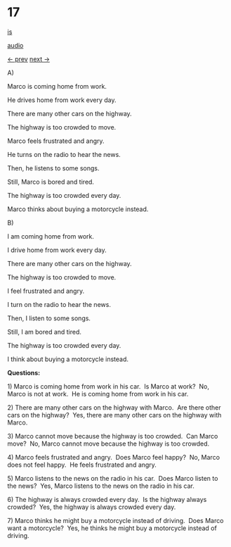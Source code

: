 # 17

[is](../is/story_17.md)

[audio](../audio/story_17.mp3)

[← prev](../en/story_16.md)
[next →](../en/story_18.md)

A\)

Marco is coming home from work.

He drives home from work every day.

There are many other cars on the highway.

The highway is too crowded to move.

Marco feels frustrated and angry.

He turns on the radio to hear the news.

Then, he listens to some songs.

Still, Marco is bored and tired.

The highway is too crowded every day.

Marco thinks about buying a motorcycle instead.

B\)

I am coming home from work.

I drive home from work every day.

There are many other cars on the highway.

The highway is too crowded to move.

I feel frustrated and angry.

I turn on the radio to hear the news.

Then, I listen to some songs.

Still, I am bored and tired.

The highway is too crowded every day.

I think about buying a motorcycle instead.

**Questions:**

1\) Marco is coming home from work in his car.  Is Marco at work?  No,
Marco is not at work.  He is coming home from work in his car.

2\) There are many other cars on the highway with Marco.  Are there
other cars on the highway?  Yes, there are many other cars on the
highway with Marco.

3\) Marco cannot move because the highway is too crowded.  Can Marco
move?  No, Marco cannot move because the highway is too crowded.

4\) Marco feels frustrated and angry.  Does Marco feel happy?  No, Marco
does not feel happy.  He feels frustrated and angry.

5\) Marco listens to the news on the radio in his car.  Does Marco
listen to the news?  Yes, Marco listens to the news on the radio in his
car.

6\) The highway is always crowded every day.  Is the highway always
crowded?  Yes, the highway is always crowded every day.

7\) Marco thinks he might buy a motorcycle instead of driving.  Does
Marco want a motorcycle?  Yes, he thinks he might buy a motorcycle
instead of driving.
